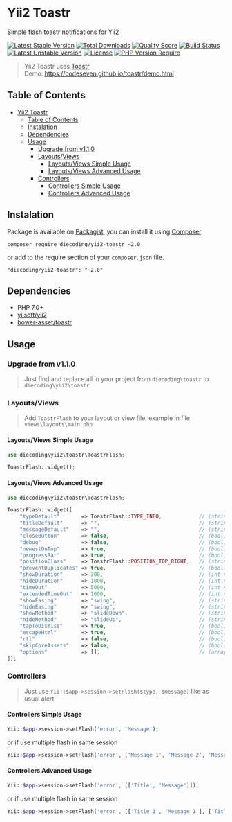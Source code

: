 # Yii2 Toastr
Simple flash toastr notifications for Yii2

[![Latest Stable Version](http://poser.pugx.org/diecoding/yii2-toastr/v)](https://packagist.org/packages/diecoding/yii2-toastr)
[![Total Downloads](http://poser.pugx.org/diecoding/yii2-toastr/downloads)](https://packagist.org/packages/diecoding/yii2-toastr)
[![Quality Score](https://img.shields.io/scrutinizer/g/sugeng-sulistiyawan/yii2-toastr.svg)](https://scrutinizer-ci.com/g/sugeng-sulistiyawan/yii2-toastr)
[![Build Status](https://app.travis-ci.com/sugeng-sulistiyawan/yii2-toastr.svg?branch=master)](https://app.travis-ci.com/sugeng-sulistiyawan/yii2-toastr)
[![Latest Unstable Version](http://poser.pugx.org/diecoding/yii2-toastr/v/unstable)](https://packagist.org/packages/diecoding/yii2-toastr)
[![License](http://poser.pugx.org/diecoding/yii2-toastr/license)](https://packagist.org/packages/diecoding/yii2-toastr)
[![PHP Version Require](http://poser.pugx.org/diecoding/yii2-toastr/require/php)](https://packagist.org/packages/diecoding/yii2-toastr)

> Yii2 Toastr uses [Toastr](https://codeseven.github.io/toastr/) <br> Demo: https://codeseven.github.io/toastr/demo.html

## Table of Contents

- [Yii2 Toastr](#yii2-toastr)
  - [Table of Contents](#table-of-contents)
  - [Instalation](#instalation)
  - [Dependencies](#dependencies)
  - [Usage](#usage)
    - [Upgrade from v1.1.0](#upgrade-from-v110)
    - [Layouts/Views](#layoutsviews)
      - [Layouts/Views Simple Usage](#layoutsviews-simple-usage)
      - [Layouts/Views Advanced Usage](#layoutsviews-advanced-usage)
    - [Controllers](#controllers)
      - [Controllers Simple Usage](#controllers-simple-usage)
      - [Controllers Advanced Usage](#controllers-advanced-usage)

## Instalation

Package is available on [Packagist](https://packagist.org/packages/diecoding/yii2-toastr), 
you can install it using [Composer](https://getcomposer.org).

```shell
composer require diecoding/yii2-toastr ~2.0
```

or add to the require section of your `composer.json` file.

```
"diecoding/yii2-toastr": "~2.0"
```

## Dependencies

- PHP 7.0+
- [yiisoft/yii2](https://github.com/yiisoft/yii2)
- [bower-asset/toastr](https://asset-packagist.org/package/bower-asset/toastr)

## Usage

### Upgrade from v1.1.0

> Just find and replace all in your project from `diecoding\toastr` to `diecoding\yii2\toastr`

### Layouts/Views

> Add `ToastrFlash` to your layout or view file, example in file `views\layouts\main.php`

#### Layouts/Views Simple Usage

```php
use diecoding\yii2\toastr\ToastrFlash;

ToastrFlash::widget();
```

#### Layouts/Views Advanced Usage

```php
use diecoding\yii2\toastr\ToastrFlash;

ToastrFlash::widget([
    "typeDefault"       => ToastrFlash::TYPE_INFO,            // (string) default `ToastrFlash::TYPE_INFO`
    "titleDefault"      => "",                                // (string) default `""`
    "messageDefault"    => "",                                // (string) default `""`
    "closeButton"       => false,                             // (bool) default `false`
    "debug"             => false,                             // (bool) default `false`
    "newestOnTop"       => true,                              // (bool) default `true`
    "progressBar"       => true,                              // (bool) default `true`
    "positionClass"     => ToastrFlash::POSITION_TOP_RIGHT,   // (string) default `ToastrFlash::POSITION_TOP_RIGHT`
    "preventDuplicates" => true,                              // (bool) default `true`
    "showDuration"      => 300,                               // (int|null) default `300` in `ms`, `null` for skip
    "hideDuration"      => 1000,                              // (int|null) default `1000` in `ms`, `null` for skip
    "timeOut"           => 5000,                              // (int|null) default `5000` in `ms`, `null` for skip
    "extendedTimeOut"   => 1000,                              // (int|null) default `1000` in `ms`, `null` for skip
    "showEasing"        => "swing",                           // (string) default `swing`, `swing` and `linear` are built into jQuery
    "hideEasing"        => "swing",                           // (string) default `swing`, `swing` and `linear` are built into jQuery
    "showMethod"        => "slideDown",                       // (string) default `slideDown`, `fadeIn`, `slideDown`, and `show` are built into jQuery
    "hideMethod"        => "slideUp",                         // (string) default `slideUp`, `hide`, `fadeOut` and `slideUp` are built into jQuery
    "tapToDismiss"      => true,                              // (bool) default `true`
    "escapeHtml"        => true,                              // (bool) default `true`
    "rtl"               => false,                             // (bool) default `false`
    "skipCoreAssets"    => false,                             // (bool) default `false`, `true` if use custom or external toastr assets
    "options"           => [],                                // (array) default `[]`, Custom Toastr options and override default options
]);
```

### Controllers

> Just use `Yii::$app->session->setFlash($type, $message)` like as usual alert
#### Controllers Simple Usage

```php
Yii::$app->session->setFlash('error', 'Message');
```

or if use multiple flash in same session

```php
Yii::$app->session->setFlash('error', ['Message 1', 'Message 2', 'Message 3']);
```

#### Controllers Advanced Usage

```php
Yii::$app->session->setFlash('error', [['Title', 'Message']]);
```

or if use multiple flash in same session

```php
Yii::$app->session->setFlash('error', [['Title 1', 'Message 1'], ['Title 2', 'Message 2'], ['Title 3', 'Message 3']]);
```